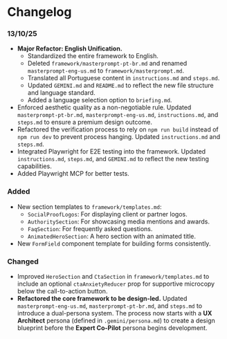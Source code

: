 # Changelog

### 13/10/25
- **Major Refactor: English Unification.**
  - Standardized the entire framework to English.
  - Deleted `framework/masterprompt-pt-br.md` and renamed `masterprompt-eng-us.md` to `framework/masterprompt.md`.
  - Translated all Portuguese content in `instructions.md` and `steps.md`.
  - Updated `GEMINI.md` and `README.md` to reflect the new file structure and language standard.
  - Added a language selection option to `briefing.md`.
- Enforced aesthetic quality as a non-negotiable rule. Updated `masterprompt-pt-br.md`, `masterprompt-eng-us.md`, `instructions.md`, and `steps.md` to ensure a premium design outcome.
- Refactored the verification process to rely on `npm run build` instead of `npm run dev` to prevent process hanging. Updated `instructions.md` and `steps.md`.
- Integrated Playwright for E2E testing into the framework. Updated `instructions.md`, `steps.md`, and `GEMINI.md` to reflect the new testing capabilities.
- Added Playwright MCP for better tests.

### Added
- New section templates to `framework/templates.md`:
  - `SocialProofLogos`: For displaying client or partner logos.
  - `AuthoritySection`: For showcasing media mentions and awards.
  - `FaqSection`: For frequently asked questions.
  - `AnimatedHeroSection`: A hero section with an animated title.
- New `FormField` component template for building forms consistently.

### Changed
- Improved `HeroSection` and `CtaSection` in `framework/templates.md` to include an optional `ctaAnxietyReducer` prop for supportive microcopy below the call-to-action button.
- **Refactored the core framework to be design-led.** Updated `masterprompt-eng-us.md`, `masterprompt-pt-br.md`, and `steps.md` to introduce a dual-persona system. The process now starts with a **UX Architect** persona (defined in `.gemini/persona.md`) to create a design blueprint before the **Expert Co-Pilot** persona begins development.
